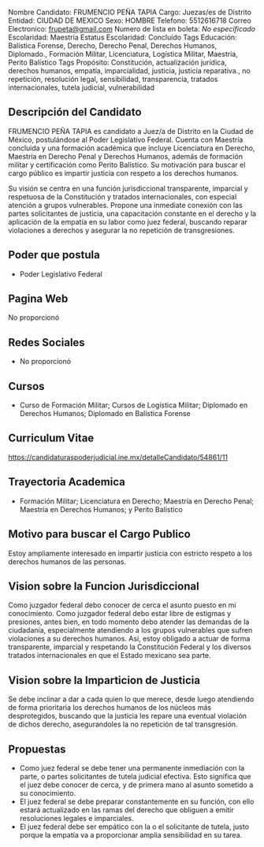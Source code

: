 Nombre Candidato: FRUMENCIO PEÑA TAPIA
Cargo: Juezas/es de Distrito
Entidad: CIUDAD DE MEXICO
Sexo: HOMBRE
Telefono: 5512616718
Correo Electronico: frupeta@gmail.com
Numero de lista en boleta: *No especificado*
Escolaridad: Maestría
Estatus Escolaridad: Concluido
Tags Educación: Balística Forense, Derecho, Derecho Penal, Derechos Humanos, Diplomado., Formación Militar, Licenciatura, Logística Militar, Maestría, Perito Balístico
Tags Propósito: Constitución, actualización jurídica, derechos humanos, empatía, imparcialidad, justicia, justicia reparativa., no repetición, resolución legal, sensibilidad, transparencia, tratados internacionales, tutela judicial, vulnerabilidad


## Descripción del Candidato 

FRUMENCIO PEÑA TAPIA es candidato a Juez/a de Distrito en la Ciudad de México, postulándose al Poder Legislativo Federal. Cuenta con Maestría concluida y una formación académica que incluye Licenciatura en Derecho, Maestría en Derecho Penal y Derechos Humanos, además de formación militar y certificación como Perito Balístico. Su motivación para buscar el cargo público es impartir justicia con respeto a los derechos humanos.

Su visión se centra en una función jurisdiccional transparente, imparcial y respetuosa de la Constitución y tratados internacionales, con especial atención a grupos vulnerables. Propone una inmediate conexión con las partes solicitantes de justicia, una capacitación constante en el derecho y la aplicación de la empatía en su labor como juez federal, buscando reparar violaciones a derechos y asegurar la no repetición de transgresiones.


## Poder que postula

- Poder Legislativo Federal


## Pagina Web

No proporcionó


## Redes Sociales

- No proporcionó


## Cursos

- Curso de Formación Militar; Cursos de Logística Militar; Diplomado en Derechos Humanos; Diplomado en Balística Forense


## Curriculum Vitae

https://candidaturaspoderjudicial.ine.mx/detalleCandidato/54861/11


## Trayectoria Academica

- Formación Militar; Licenciatura en Derecho; Maestría en Derecho Penal; Maestría en Derechos Humanos; y Perito Balístico


## Motivo para buscar el Cargo Publico

Estoy ampliamente interesado en impartir justicia con estricto respeto a los derechos humanos de las personas.


## Vision sobre la Funcion Jurisdiccional

Como juzgador federal debo conocer de cerca el asunto puesto en mi conocimiento. Como juzgador federal debo estar libre de estigmas y presiones, antes bien, en todo momento debo atender las demandas de la ciudadanía, especialmente atendiendo a los grupos vulnerables que sufren violaciones a su derechos humanos. Así, estoy obligado a actuar de forma transparente, imparcial y respetando la Constitución Federal y los diversos tratados internacionales en que el Estado mexicano sea parte.


## Vision sobre la Imparticion de Justicia

Se debe inclinar a dar a cada quien lo que merece, desde luego atendiendo de forma prioritaria los derechos humanos de los núcleos más desprotegidos, buscando que la justicia les repare una eventual violación de dichos derecho, asegurandoles la no repetición de tal transgresión.


## Propuestas

- Como juez federal se debe tener una permanente inmediación con la parte, o partes solicitantes de tutela judicial efectiva. Esto significa que el juez debe conocer de cerca, y de primera mano al asunto sometido a su conocimiento.
- El juez federal se debe preparar constantemente en su función, con ello estará actualizado en las ramas del derecho que obliguen a emitir resoluciones legales e imparciales.
- El juez federal debe ser empático con la o el solicitante de tutela, justo porque la empatía va a proporcionar amplia sensibilidad en su tarea.

